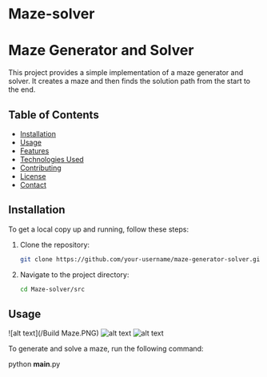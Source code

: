 # Maze-solver

# Maze Generator and Solver

This project provides a simple implementation of a maze generator and solver. It creates a maze and then finds the solution path from the start to the end.

## Table of Contents

- [Installation](#installation)
- [Usage](#usage)
- [Features](#features)
- [Technologies Used](#technologies-used)
- [Contributing](#contributing)
- [License](#license)
- [Contact](#contact)

## Installation

To get a local copy up and running, follow these steps:

1. Clone the repository:
    ```bash
    git clone https://github.com/your-username/maze-generator-solver.git
    ```
2. Navigate to the project directory:
    ```bash
    cd Maze-solver/src
    ```


## Usage
![alt text](/Build Maze.PNG)
![alt text](http://url/to/img.png)
![alt text](http://url/to/img.png)

To generate and solve a maze, run the following command:

python __main__.py
